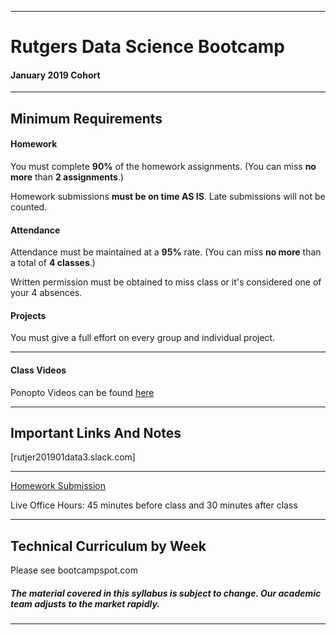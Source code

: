 -----------------------------------------
# Rutgers Data Science Bootcamp

#### January 2019 Cohort


-----------------------------------------


## Minimum Requirements


#### Homework


You must complete **90%** of the homework assignments. (You can miss **no more** than **2 assignments**.)


Homework submissions **must be on time AS IS**. Late submissions will not be counted.


#### Attendance


Attendance must be maintained at a **95%** rate. (You can miss **no more** than a total of **4 classes**.)


Written permission must be obtained to miss class or it's considered one of your 4 absences.


#### Projects


You must give a full effort on every group and individual project.

-----------------------------------------

#### Class Videos


Ponopto Videos can be found [here](https://codingbootcamp.hosted.panopto.com/Panopto/Pages/Sessions/List.aspx#folderID=%22cc1e3bfc-7af1-4556-b09a-a9ce012bbcda%22)


-----------------------------------------


## Important Links And Notes


[rutjer201901data3.slack.com]

-----------------------------------------


[Homework Submission](http://bootcampspot.com)


Live Office Hours: 45 minutes before class and 30 minutes after class


-----------------------------------------
## Technical Curriculum by Week

Please see bootcampspot.com

##### The material covered in this syllabus is subject to change. Our academic team adjusts to the market rapidly.

-----------------------------------------